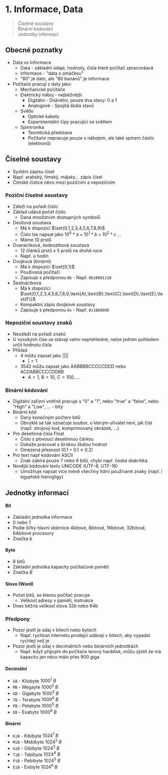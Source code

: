 # 1. Informace, Data

> Číselné soustavy \
> Binární kódování \
> Jednotky informací

## Obecné poznatky

- Data vs Informace
  - Data - základní údaje, hodnoty, čísla které počítač zpracováavá
  - Informace - "data s omáčkou"
  - "80" je dato, ale "80 banánů" je informace
- Počítače pracují s daty jako:
  - Mechanické počítače
  - Elektrický náboj - nejběžnější
    - Digitální - Diskrétní, pouze dva stavy: 0 a 1
    - Analogové - Spojitá škála stavů
  - Světlo
    - Optické kabely
    - Experimentální čipy pracující se světlem
  - Spintronika
    - Teoretická představa
    - Počítače nepracuje pouze s nábojem, ale také spinem částic (elektronů)

## Číselné soustavy

- Systém zápisu čísel
- Např. arabský, římský, májsky... zápis čísel
- Čímské číslice něco mezi pozičním a nepozičním

### Poziční číselné soustavy

- Záleží na pořadí číslic
- Základ udává počet číslic
  - Daná množstvím dostupných symbolů
- Desítová soustava
  - Má k dispozici $\set{0,1,2,3,4,5,6,7,8,9}$
  - Číslo lze napsat jako $10^0 * a + 10^1 * b + 10^2 * c \ \dots$
  - Máme 10 prstů
- Dvanáctková, šedesátková soustava
  - 12 článků prstů x 5 prstů na druhé ruce
  - Např. u hodin
- Dvojková (binární)
  - Má k dispozici $\set{0,1}$
  - Používaná počítači
  - Zapisuje s předponou `0b` - Např. `0b10001110`
- Šestnáctková
  - Má k dispozici $\set{0,1,2,3,4,5,6,7,8,9,\text{A},\text{B},\text{C},\text{D},\text{E},\text{F}}$
  - Kompaktní zápis dvojkové soustavy
  - Zapisuje s předponou `0x` - Např. `0x1BA800D`

### Nepoziční soustavy znaků

- Nezáleží na pořadí znaků
- U vysokých číse se stávají velmi nepřehledné, nelze jedním pohledem určit hodnotu čísla
- Příklad
  - $4$ můžu zapsat jako $\text{||||}$
    - $\text{|} = 1$
  - $3542$ můžu zapsat jako $\text{AABBBBCCCCCDDD}$ nebo $\text{ACDABBCCCCDDBB}$
    - $\text{A} = 1, \ \text{B} = 10, \ \text{C} = 100, \ \dots$

### Binární kódování

- Digitální zařízní vnitřně pracuje s "0" a "1", nebo "true" a "false", nebo "High" a "Low", ... - bity
- Binární kód
  - Daný konečným počtem bitů
  - Obvykle se tak označuje soubor, o kterým uřivatel neví, jak číst (např. strojový kod, komprimovaný obrázek, ...)
- Pro desetinná čísla Float
  - Číslo s plovoucí desetinnou čárkou
  - Dokáže pracovat s širokou škálou hodnot
  - Omezená přesnost ($0.1 + 0.1 \ne 0.2$)
- Pro text např kódování ASCII
  - Znak zabírá pouze 7 nebo 8 bitů, chybí např. česká diakritika
- Novější kódování textu UNICODE (UTF-8, UTF-16)
  - Umožňuje napsat více méně všechny lidmi používané znaky (např. i egyptské hierogligy)

## Jednotky informací

#### Bit

- Základní jednotka informace
- $0$ nebo $1$
- Podle šířky hlavní sběrnice 4bitové, 8bitové, 16bitové, 32bitové, 64bitové procesory
- Značka $b$

#### Byte

- 8 bitů
- Základní jednotka kapacity počítačové paměti
- Značka $B$

#### Slovo (Word)

- Počet bitů, se kterou počítač pracuje
  - Velikost adresy v paměti, instrukce
- Dnes běžná velikost slova 32b nebo 64b

### Předpony

- Pozor jestli je údaj v bitech nebo bytech
  - Např. rychlost internetu prodejci udávají v bitech, aby vypadal rychleji než je
- Pozor jestli je údaj v decimálních nebo binárních jednotkách
  - Např. když připojím do počítače terový harddisk, můžu zjistit že má kapacitu jen něco málo přes 900 giga

#### Decimální

- `kB` - Kilobyte $1000^1 \ B$
- `MB` - Megayte $1000^2  \ B$
- `GB` - Gigabyte $1000^3 \ B$
- `TB` - Terabyte $1000^4 \ B$
- `PB` - Petabyte $1000^5 \ B$
- `EB` - Exabyte $1000^6 \ B$

#### Binární

- `KiB` - Kibibyte $1024^1 \ B$
- `MiB` - Mebibyte $1024^2 \ B$
- `GiB` - Gibibyte $1024^3 \ B$
- `TiB` - Tebibyte $1024^4 \ B$
- `PiB` - Pebibyte $1024^5 \ B$
- `EiB` - Exbiyte $1024^6 \ B$
